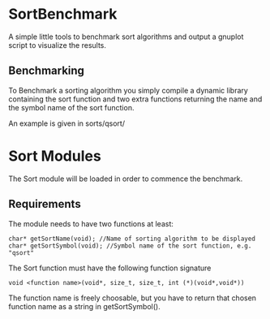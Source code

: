 # SortBenchmark
A simple little tools to benchmark sort algorithms and output a gnuplot script to visualize the results.

## Benchmarking

To Benchmark a sorting algorithm you simply compile a dynamic library containing the sort function and 
two extra functions returning the name and the symbol name of the sort function.

An example is given in sorts/qsort/

# Sort Modules

The Sort module will be loaded in order to commence the benchmark.

## Requirements

The module needs to have two functions at least:

```
char* getSortName(void); //Name of sorting algorithm to be displayed
char* getSortSymbol(void); //Symbol name of the sort function, e.g. "qsort"
```

The Sort function must have the following function signature

```
void <function name>(void*, size_t, size_t, int (*)(void*,void*))
```

The function name is freely choosable, but you have to return that chosen function name as a string in getSortSymbol().
